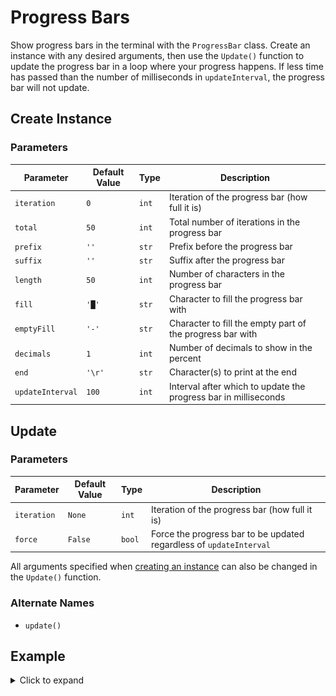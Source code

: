 # Progress Bars
Show progress bars in the terminal with the `ProgressBar` class. Create an instance with any desired arguments, then use the `Update()` function to update the progress bar in a loop where your progress happens. If less time has passed than the number of milliseconds in `updateInterval`, the progress bar will not update.

## Create Instance
### Parameters
Parameter|Default Value|Type|Description
----------------|------|-----|---------------------------------------------------------------
`iteration`     |`0`   |`int`|Iteration of the progress bar (how full it is)
`total`         |`50`  |`int`|Total number of iterations in the progress bar
`prefix`        |`''`  |`str`|Prefix before the progress bar
`suffix`        |`''`  |`str`|Suffix after the progress bar
`length`        |`50`  |`int`|Number of characters in the progress bar
`fill`          |`'█'` |`str`|Character to fill the progress bar with
`emptyFill`     |`'-'` |`str`|Character to fill the empty part of the progress bar with
`decimals`      |`1`   |`int`|Number of decimals to show in the percent
`end`           |`'\r'`|`str`|Character(s) to print at the end
`updateInterval`|`100` |`int`|Interval after which to update the progress bar in milliseconds

## Update
### Parameters
Parameter|Default Value|Type|Description
-----------|-------|------|-------------------------------------------------------------------
`iteration`|`None` |`int` |Iteration of the progress bar (how full it is)
`force`    |`False`|`bool`|Force the progress bar to be updated regardless of `updateInterval`

All arguments specified when [creating an instance](#create-instance) can also be changed in the `Update()` function.

### Alternate Names
- `update()`

## Example
<details>
<summary>Click to expand</summary>

```python
from pyco import *
import time

bar = ProgressBar(prefix="Example progress bar")
for i in range(101):
    bar.Update(i)
    time.sleep(0.1)
```
![demo-progress-bar.gif](images/demo-progress-bar.gif "demo-progress-bar.py")
</details>
